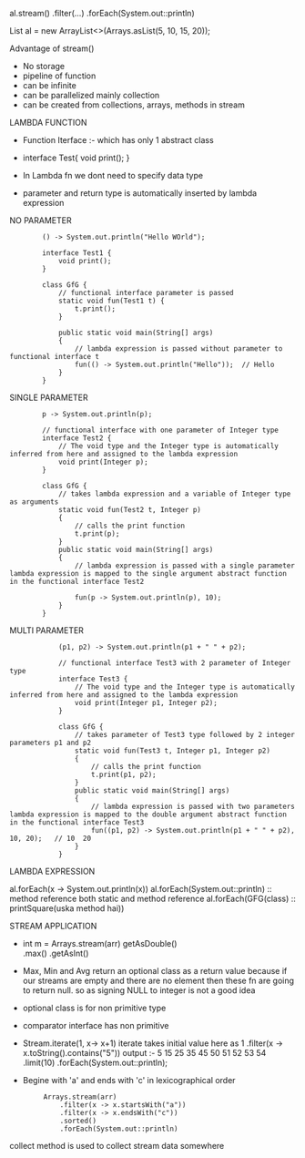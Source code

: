 al.stream()
  .filter(...)
  .forEach(System.out::println)

List<Integer> al = new ArrayList<>(Arrays.asList(5, 10, 15, 20));

Advantage of stream()
  - No storage
  - pipeline of function
  - can be infinite
  - can be parallelized mainly collection
  - can be created from collections, arrays, methods in stream



LAMBDA  FUNCTION
  - Function Iterface :- which has only 1 abstract class
  - interface Test{
         void print();
     }

  - In Lambda fn we dont need to specify data type
  - parameter and return type is automatically inserted by lambda expression

NO PARAMETER

            () -> System.out.println("Hello WOrld");

            interface Test1 {
                void print();
            }

            class GfG {
                // functional interface parameter is passed
                static void fun(Test1 t) { 
                    t.print(); 
                }

                public static void main(String[] args)
                {
                    // lambda expression is passed without parameter to functional interface t
                    fun(() -> System.out.println("Hello"));  // Hello
                }
            }


SINGLE PARAMETER

            p -> System.out.println(p);

            // functional interface with one parameter of Integer type
            interface Test2 {
                // The void type and the Integer type is automatically inferred from here and assigned to the lambda expression
                void print(Integer p);
            }

            class GfG {
                // takes lambda expression and a variable of Integer type as arguments
                static void fun(Test2 t, Integer p)
                {
                    // calls the print function
                    t.print(p);
                }
                public static void main(String[] args)
                {
                    // lambda expression is passed with a single parameter lambda expression is mapped to the single argument abstract function in the functional interface Test2
                    
                    fun(p -> System.out.println(p), 10);
                }
            }


MULTI PARAMETER

                (p1, p2) -> System.out.println(p1 + " " + p2);

                // functional interface Test3 with 2 parameter of Integer type
                interface Test3 {
                    // The void type and the Integer type is automatically inferred from here and assigned to the lambda expression
                    void print(Integer p1, Integer p2);
                }

                class GfG {
                    // takes parameter of Test3 type followed by 2 integer parameters p1 and p2
                    static void fun(Test3 t, Integer p1, Integer p2)
                    {
                        // calls the print function
                        t.print(p1, p2);
                    }
                    public static void main(String[] args)
                    {
                        // lambda expression is passed with two parameters lambda expression is mapped to the double argument abstract function in the functional interface Test3
                        fun((p1, p2) -> System.out.println(p1 + " " + p2), 10, 20);   // 10  20
                    }
                }



LAMBDA EXPRESSION




  al.forEach(x -> System.out.println(x))
  al.forEach(System.out::println)    :: method reference both static and method reference
  al.forEach(GFG(class) :: printSquare(uska method hai))



STREAM APPLICATION

 - int m = Arrays.stream(arr)           getAsDouble()    
                 .max()
                 .getAsInt()

 - Max, Min and Avg return an optional class as a return value because if our streams are empty and there are no element then these fn are going to return null. so as signing NULL to integer is not a good idea
 - optional class is for non primitive type
 - comparator interface has non primitive
 
 - Stream.iterate(1, x-> x+1)                          iterate takes initial value here as 1
         .filter(x -> x.toString().contains("5"))      output :- 5  15  25  35  45  50  51  52  53  54
         .limit(10)
         .forEach(System.out::println);


 - Begine with 'a' and ends with 'c' in lexicographical order

            Arrays.stream(arr)
                .filter(x -> x.startsWith("a"))
                .filter(x -> x.endsWith("c"))
                .sorted()
                .forEach(System.out::println)

collect method is used to collect stream data somewhere